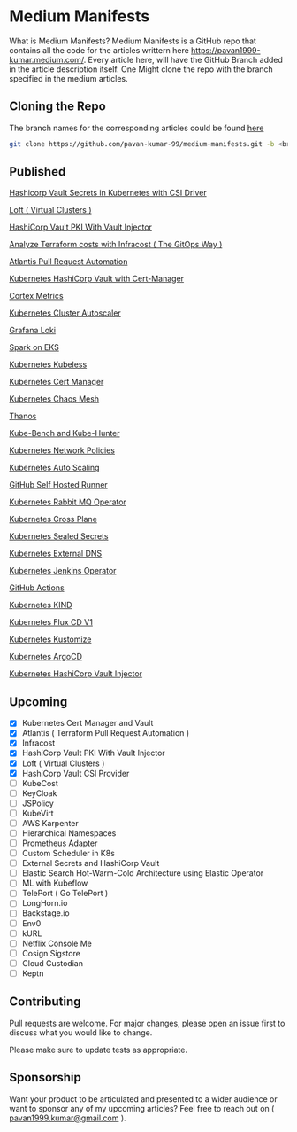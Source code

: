 # Medium Manifests
What is Medium Manifests?
Medium Manifests is a GitHub repo that contains all the code for the articles writtern here https://pavan1999-kumar.medium.com/. Every article here, will have the GitHub Branch added in the article description itself. One Might clone the repo with the branch specified in the medium articles. 

## Cloning the Repo

The branch names for the corresponding articles could be found [here](https://pavan1999-kumar.medium.com/) 

```bash
git clone https://github.com/pavan-kumar-99/medium-manifests.git -b <branch_name>
```

## Published

[Hashicorp Vault Secrets in Kubernetes with CSI Driver](https://pavan1999-kumar.medium.com/hashicvault-secrets-in-kubernetes-with-csi-driver-ec917d4a2672)

[Loft ( Virtual Clusters )](https://pavan1999-kumar.medium.com/multi-tenancy-in-kubernetes-using-lofts-vcluster-dee6513a7206)

[HashiCorp Vault PKI With Vault Injector](https://medium.com/nerd-for-tech/pki-certs-injection-to-k8s-pods-with-vault-agent-injector-d97482b48f3d)

[Analyze Terraform costs with Infracost ( The GitOps Way )](https://pavan1999-kumar.medium.com/terraforming-the-cost-with-infracost-c28dc6c981c9)

[Atlantis Pull Request Automation](https://pavan1999-kumar.medium.com/terraforming-the-gitops-way-9417cf4abf58)

[Kubernetes HashiCorp Vault with Cert-Manager](https://pavan1999-kumar.medium.com/using-hashicorp-vault-as-a-certificate-issuer-in-cert-manager-9e19d7239d3d)

[Cortex Metrics](https://medium.com/nerd-for-tech/deep-dive-into-cortex-part-i-c228e01f8c58)

[Kubernetes Cluster Autoscaler](https://medium.com/nerd-for-tech/kubernetes-cluster-autoscaler-in-action-6172a023f542)

[Grafana Loki](https://medium.com/nerd-for-tech/logging-at-scale-in-kubernetes-using-grafana-loki-3bb2eb0c0872)

[Spark on EKS](https://medium.com/nerd-for-tech/running-apache-spark-on-eks-with-aws-spot-instances-f8ce91d319b9)

[Kubernetes Kubeless](https://medium.com/nerd-for-tech/going-serverless-in-kubernetes-using-kubeless-8ef83b3f2f89)

[Kubernetes Cert Manager](https://medium.com/nerd-for-tech/free-and-automatic-ssl-certificates-in-kubernetes-using-cert-manager-6fb65ac63d5)

[Kubernetes Chaos Mesh](https://medium.com/nerd-for-tech/chaos-engineering-in-kubernetes-using-chaos-mesh-431c1587ef0a)

[Thanos](https://medium.com/nerd-for-tech/deep-dive-into-thanos-part-i-f72ecba39f76)

[Kube-Bench and Kube-Hunter](https://www.techmanyu.com/kubernetes-security-with-kube-bench-and-kube-hunter-6765bf44ebc6)

[Kubernetes Network Policies](https://medium.com/nerd-for-tech/network-policies-demystified-in-kubernetes-d57fc2548043)

[Kubernetes Auto Scaling](https://medium.com/nerd-for-tech/autoscaling-in-kubernetes-hpa-vpa-ab61a2177950)

[GitHub Self Hosted Runner](https://www.techmanyu.com/creating-self-hosted-github-runners-in-a-kubernetes-cluster-fd05560de34a)

[Kubernetes Rabbit MQ Operator](https://medium.com/nerd-for-tech/deploying-rabbitmq-on-kubernetes-using-rabbitmq-cluster-operator-ef99f7a4e417)

[Kubernetes Cross Plane](https://medium.com/nerd-for-tech/introduction-to-crossplane-2f873ae0f9f3)

[Kubernetes Sealed Secrets](https://faun.pub/introduction-to-bitnami-sealed-secrets-bb5ae74d9a25)

[Kubernetes External DNS](https://faun.pub/introduction-to-external-dns-in-kubernetes-654aa4cf38e6)

[Kubernetes Jenkins Operator](https://medium.com/swlh/introduction-to-jenkins-operator-f4cb7ebc2e0b)

[GitHub Actions](https://medium.com/nerd-for-tech/creating-a-gke-cluster-with-github-actions-dd34e2de50a6)

[Kubernetes KIND](https://medium.com/nerd-for-tech/create-a-kubernetes-cluster-using-kind-b364a67437b7)

[Kubernetes Flux CD V1](https://medium.com/swlh/deploying-applications-in-kubernetes-using-flux-a9d171b11917)


[Kubernetes Kustomize](https://faun.pub/introduction-to-kustomize-97f990dc2f44)

[Kubernetes ArgoCD](https://medium.com/nerd-for-tech/deploying-applications-in-kubernetes-using-argo-cd-ab004a8cdb5e)

[Kubernetes HashiCorp Vault Injector](https://faun.pub/securing-your-secrets-using-vault-k8s-in-kubernetes-part-1-de3d7378e226)


## Upcoming

- [x] Kubernetes Cert Manager and Vault
- [x] Atlantis ( Terraform Pull Request Automation )
- [x] Infracost
- [x] HashiCorp Vault PKI With Vault Injector
- [x] Loft ( Virtual Clusters )
- [x] HashiCorp Vault CSI Provider
- [ ] KubeCost
- [ ] KeyCloak
- [ ] JSPolicy
- [ ] KubeVirt
- [ ] AWS Karpenter
- [ ] Hierarchical Namespaces
- [ ] Prometheus Adapter
- [ ] Custom Scheduler in K8s
- [ ] External Secrets and HashiCorp Vault
- [ ] Elastic Search Hot-Warm-Cold Architecture using Elastic Operator
- [ ] ML with Kubeflow
- [ ] TelePort ( Go TelePort )
- [ ] LongHorn.io
- [ ] Backstage.io
- [ ] Env0
- [ ] kURL
- [ ] Netflix Console Me
- [ ] Cosign Sigstore
- [ ] Cloud Custodian
- [ ] Keptn

## Contributing
Pull requests are welcome. For major changes, please open an issue first to discuss what you would like to change.

Please make sure to update tests as appropriate.

## Sponsorship

Want your product to be articulated and presented to a wider audience or want to sponsor any of my upcoming articles? Feel free to reach out on ( pavan1999.kumar@gmail.com ).

